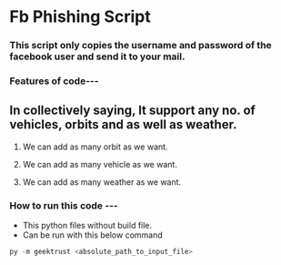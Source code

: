 # Fb Phishing Script
### This script only copies the username and password of the facebook user and send it to your mail.



### Features of code---

## In collectively saying, It support any no. of vehicles, orbits and as well as weather.
   1. We can add as many orbit as we want.

   2. We can add as many vehicle as we want.

   3. We can add as many weather as we want.

### How to run this code ---

 + This python files without build file.
 + Can be run with this below command


```python
py -m geektrust <absolute_path_to_input_file>
```
